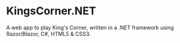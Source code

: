 # KingsCorner.NET
A web app to play King's Corner, written in a .NET framework using Razor/Blazor, C#, HTML5 &amp; CSS3.
